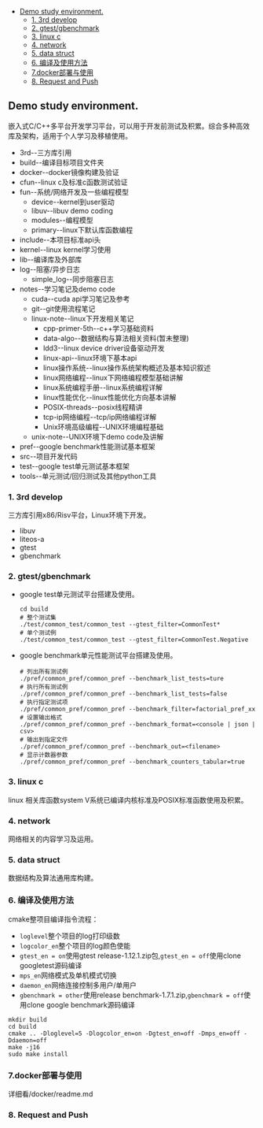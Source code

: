 - [Demo study environment.](#demo-study-environment)
  - [1. 3rd develop](#1-3rd-develop)
  - [2. gtest/gbenchmark](#2-gtestgbenchmark)
  - [3. linux c](#3-linux-c)
  - [4. network](#4-network)
  - [5. data struct](#5-data-struct)
  - [6. 编译及使用方法](#6-编译及使用方法)
  - [7.docker部署与使用](#7docker部署与使用)
  - [8. Request and Push](#8-request-and-push)

## Demo study environment.
嵌入式C/C++多平台开发学习平台，可以用于开发前测试及积累。综合多种高效库及架构，适用于个人学习及移植使用。
- 3rd--三方库引用
- build--编译目标项目文件夹
- docker--docker镜像构建及验证
- cfun--linux c及标准c函数测试验证
- fun--系统/网络开发及一些编程模型
  - device--kernel到user驱动
  - libuv--libuv demo coding
  - modules--编程模型
  - primary--linux下默认库函数编程
- include--本项目标准api头
- kernel--linux kernel学习使用
- lib--编译库及外部库
- log--阻塞/异步日志
  - simple_log--同步阻塞日志
- notes--学习笔记及demo code
  - cuda--cuda api学习笔记及参考
  - git--git使用流程笔记
  - linux-note--linux下开发相关笔记
    - cpp-primer-5th--c++学习基础资料
    - data-algo--数据结构与算法相关资料(暂未整理)
    - ldd3--linux device driver设备驱动开发
    - linux-api--linux环境下基本api
    - linux操作系统--linux操作系统架构概述及基本知识叙述
    - linux网络编程--linux下网络编程模型基础讲解
    - linux系统编程手册--linux系统编程详解
    - linux性能优化--linux性能优化方向基本讲解
    - POSIX-threads--posix线程精讲
    - tcp-ip网络编程--tcp/ip网络编程详解
    - Unix环境高级编程--UNIX环境编程基础
  - unix-note--UNIX环境下demo code及讲解
- pref--google benchmark性能测试基本框架
- src--项目开发代码
- test--google test单元测试基本框架
- tools--单元测试/回归测试及其他python工具

### 1. 3rd develop
三方库引用x86/Risv平台，Linux环境下开发。
- libuv
- liteos-a
- gtest
- gbenchmark

### 2. gtest/gbenchmark
- google test单元测试平台搭建及使用。
  ```
  cd build
  # 整个测试集
  ./test/common_test/common_test --gtest_filter=CommonTest*
  # 单个测试例
  ./test/common_test/common_test --gtest_filter=CommonTest.Negative
  ```
- google benchmark单元性能测试平台搭建及使用。
  ```
  # 列出所有测试例
  ./pref/common_pref/common_pref --benchmark_list_tests=ture
  # 执行所有测试例
  ./pref/common_pref/common_pref --benchmark_list_tests=false
  # 执行指定测试项
  ./pref/common_pref/common_pref --benchmark_filter=factorial_pref_xx
  # 设置输出格式
  ./pref/common_pref/common_pref --benchmark_format=<console | json | csv>
  # 输出到指定文件
  ./pref/common_pref/common_pref --benchmark_out=<filename>
  # 显示计数器参数
  ./pref/common_pref/common_pref --benchmark_counters_tabular=true
  ```


### 3. linux c
linux 相关库函数system V系统已编译内核标准及POSIX标准函数使用及积累。

### 4. network
网络相关的内容学习及运用。

### 5. data struct
数据结构及算法通用库构建。

### 6. 编译及使用方法
cmake整项目编译指令流程：
- `loglevel`整个项目的log打印级数
- `logcolor_en`整个项目的log颜色使能
- `gtest_en = on`使用gtest release-1.12.1.zip包,`gtest_en = off`使用clone googletest源码编译
- `mps_en`网络模式及单机模式切换
- `daemon_en`网络连接控制多用户/单用户
- `gbenchmark = other`使用release benchmark-1.7.1.zip,`gbenchmark = off`使用clone google benchmark源码编译
```
mkdir build
cd build
cmake .. -Dloglevel=5 -Dlogcolor_en=on -Dgtest_en=off -Dmps_en=off -Ddaemon=off
make -j16
sudo make install
```

### 7.docker部署与使用
详细看/docker/readme.md

### 8. Request and Push
